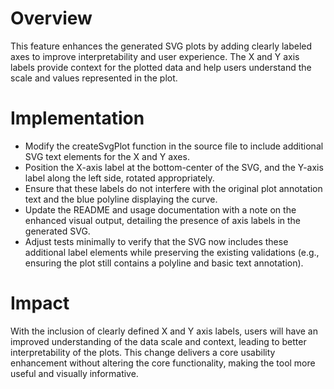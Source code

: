 # Overview
This feature enhances the generated SVG plots by adding clearly labeled axes to improve interpretability and user experience. The X and Y axis labels provide context for the plotted data and help users understand the scale and values represented in the plot.

# Implementation
- Modify the createSvgPlot function in the source file to include additional SVG text elements for the X and Y axes.
- Position the X-axis label at the bottom-center of the SVG, and the Y-axis label along the left side, rotated appropriately.
- Ensure that these labels do not interfere with the original plot annotation text and the blue polyline displaying the curve.
- Update the README and usage documentation with a note on the enhanced visual output, detailing the presence of axis labels in the generated SVG.
- Adjust tests minimally to verify that the SVG now includes these additional label elements while preserving the existing validations (e.g., ensuring the plot still contains a polyline and basic text annotation).

# Impact
With the inclusion of clearly defined X and Y axis labels, users will have an improved understanding of the data scale and context, leading to better interpretability of the plots. This change delivers a core usability enhancement without altering the core functionality, making the tool more useful and visually informative.